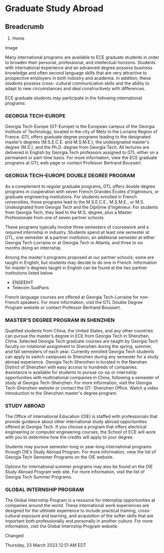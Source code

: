 #  Graduate Study Abroad

## Breadcrumb

  1. Home

Image

Many international programs are available to ECE graduate students in order to
broaden their personal, professional, and intellectual horizons. Students with
international experience and an advanced degree possess business knowledge and
often second language skills that are very attractive to prospective employers
in both industry and academia. In addition, these students possess cross-
cultural communication skills and the ability to adapt to new circumstances
and deal constructively with differences.

ECE graduate students may participate in the following international programs:

### GEORGIA TECH-EUROPE

Georgia Tech-Europe (GT-Europe) is the European campus of the Georgia
Institute of Technology, located in the city of Metz in the Lorraine Region of
France. GTL offers graduate degree programs leading to the designated master’s
degrees (M.S.E.C.E. and M.S.M.E.), the undesignated master's degree (M.S.),
and the Ph.D. degree from Georgia Tech.  All lectures are delivered in English
by Georgia Tech professors assigned to GTL either on a permanent or part-time
basis. For more information, view the ECE graduate programs at GTL web page or
contact Professor Bertrand Boussert.

### GEORGIA TECH-EUROPE DOUBLE DEGREE PROGRAM

As a complement to regular graduate programs, GTL offers double degree
programs in cooperation with seven French Grandes Écoles d'Ingénieurs, or
graduate engineering institutions. For students enrolled in French
universities, these programs lead to the M.S.E.C.E., M.S.M.E., or M.S.
Undesignated from Georgia Tech and the Diplôme d'Ingénieur. For students from
Georgia Tech, they lead to the M.S. degree, plus a Master Professionale from
one of seven partner schools.

These programs typically involve three semesters of coursework and a required
internship in industry. Students spend at least one semester at GTL, one
semester at a partner institution, an additional semester at either Georgia
Tech-Lorraine or at Georgia Tech in Atlanta, and three to six months doing an
internship.

Among the master's programs proposed at our partner schools, some are taught
in English, but students may decide to do one in French. Information for
master's degrees taught in English can be found at the two partner
institutions listed below.

  * ENSEEIHT
  * ​Telecom SudParis

French language courses are offered at Georgia Tech-Lorraine for non-French
speakers. For more information, visit the GTL Double Degree Program website or
contact Professor Bertrand Boussert.

### MASTER’S DEGREE PROGRAM IN SHENZHEN

Qualified students from China, the United States, and any other countries can
pursue the master’s degree in ECE from Georgia Tech in Shenzhen, China.
Selected Georgia Tech graduate courses are taught by Georgia Tech faculty on
rotational assignment to Shenzhen during the spring, summer, and fall
semesters of each year. Currently enrolled Georgia Tech students can apply to
switch campuses to Shenzhen during any semester for a study abroad experience.
Georgia Tech-Shenzhen is located in the Nanshan District of Shenzhen with easy
access to hundreds of companies. Assistance is available for students to
pursue co-op or internship opportunities with multinational companies in
China, following a semester of study at Georgia Tech-Shenzhen. For more
information, visit the Georgia Tech-Shenzhen website or contact the GT-
Shenzhen Office. Watch a video introduction to the Shenzhen master's degree
program.

### STUDY ABROAD

The Office of International Education (OIE) is staffed with professionals that
provide guidance about other international study abroad opportunities offered
at Georgia Tech. If you choose a program that offers electrical engineering or
computer engineering courses, the School of ECE will work with you to
determine how the credits will apply to your degree.

Students may pursue semester-long or year-long international programs through
OIE’s Study Abroad Program. For more information, view the list of Georgia
Tech Semester Programs on the OIE website.

Options for international summer programs may also be found on the OIE Study
Abroad Program web site. For more information, visit the list of Georgia Tech
Summer Programs.

### GLOBAL INTERNSHIP PROGRAM

The Global Internship Program is a resource for internship opportunities at
companies around the world. These international work experiences are designed
for the ultimate experience to include practical training, cross-cultural
exposure and learning, and acquisition of the softer skills that are important
both professionally and personally in another culture. For more information,
visit the Global Internship Program website.

Changed

Thursday, 23 March 2023 12:51 AM EDT

